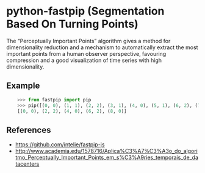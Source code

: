 python-fastpip (Segmentation Based On Turning Points)
=====================================================

The “Perceptually Important Points” algorithm
gives a method for dimensionality reduction and a mechanism to automatically extract
the most important points from a human observer perspective, favouring compression and
a good visualization of time series with high dimensionality.

Example
-------

```python
    >>> from fastpip import pip
    >>> pip([(0, 0), (1, 1), (2, 2), (3, 1), (4, 0), (5, 1), (6, 2), (7, 1), (8, 0)], 5)
    [(0, 0), (2, 2), (4, 0), (6, 2), (8, 0)]
```


References
----------
- https://github.com/intelie/fastpip-js
- http://www.academia.edu/1578716/Aplica%C3%A7%C3%A3o_do_algoritmo_Perceptually_Important_Points_em_s%C3%A9ries_temporais_de_datacenters

